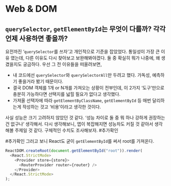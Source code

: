# Web & DOM

## `querySelector`, `getElementById`는 무엇이 다를까? 각각 언제 사용하면 좋을까?
요전까진 ‘`querySelector`를 쓰자’고 개인적으로 기준을 잡았었다. 통일성이 가장 큰 이유 였는데, 다른 이유도 다시 찾아보고 보완해봐야겠다. 둘 중 확실히 뭐가 나중에, 왜 생겼을지도 궁금하다. 우선 그 전 이유들을 떠올려보면,

- 내 코드에선 `querySelector`와 `querySelectorAll`만 두려고 했다. 가독성, 예측하기 좋을거라 봤기 때문이다.
- 결국 DOM 객체를 1개 or N개를 가져오는 상황이 전부인데, 이 2가지 ‘도구’만으로 충분히 가능하다면 선택지를 넓힐 필요가 없다고 생각했다.
- 가져올 선택자에 따라 `getElementByClassName`, `getElementById` 등 매번 달리하는게 작성하는 것고 ‘비용’이라고 생각한 것이다.

사실 성능은 크기 고려하지 않았던 것 같다. ‘성능 차이로 둘 중 뭐 하나 강하게 권장하는 건 없구나’ 생각해서. 다시 생각해보니, 앱이 복잡해지면 성능차도 커질 것 같아서 생각해볼 주제일 것 같다. 구체적인 수치도 조사해보자. #추가확인

#추가확인 그러고 보니 React도 굳이 `getElementById`를 써서 root를 가져온다.
```js
ReactDOM.createRoot(document.getElementById("root")).render(
  <React.StrictMode>
    <Provider store={store}>
      <RouterProvider router={router} />
    </Provider>
  </React.StrictMode>
);
```
